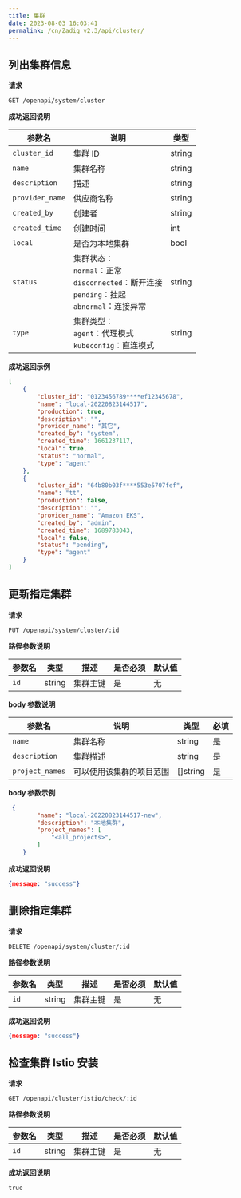 ```yaml
---
title: 集群
date: 2023-08-03 16:03:41
permalink: /cn/Zadig v2.3/api/cluster/
---
```


## 列出集群信息

**请求**

```
GET /openapi/system/cluster
```

**成功返回说明**

| 参数名          | 说明                                                                                                         | 类型   |
| --------------- | ------------------------------------------------------------------------------------------------------------ | ------ |
| `cluster_id`    | 集群 ID                                                                                                      | string |
| `name`          | 集群名称                                                                                                     | string |
| `description`   | 描述                                                                                                         | string |
| `provider_name` | 供应商名称                                                                                                   | string |
| `created_by`    | 创建者                                                                                                       | string |
| `created_time`  | 创建时间                                                                                                     | int    |
| `local`         | 是否为本地集群                                                                                               | bool   |
| `status`        | 集群状态：<br /> `normal`：正常<br />`disconnected`：断开连接<br />`pending`：挂起<br />`abnormal`：连接异常 | string |
| `type`          | 集群类型：<br /> `agent`：代理模式<br />`kubeconfig`：直连模式                                               | string |

**成功返回示例**

```json
[
    {
        "cluster_id": "0123456789****ef12345678",
        "name": "local-20220823144517",
        "production": true,
        "description": "",
        "provider_name": "其它",
        "created_by": "system",
        "created_time": 1661237117,
        "local": true,
        "status": "normal",
        "type": "agent"
    },
    {
        "cluster_id": "64b80b03f****553e5707fef",
        "name": "tt",
        "production": false,
        "description": "",
        "provider_name": "Amazon EKS",
        "created_by": "admin",
        "created_time": 1689783043,
        "local": false,
        "status": "pending",
        "type": "agent"
    }
]
```

## 更新指定集群

**请求**

```
PUT /openapi/system/cluster/:id
```

**路径参数说明**

| 参数名 | 类型   | 描述     | 是否必须 | 默认值 |
| ------ | ------ | -------- | -------- | ------ |
| `id`   | string | 集群主键 | 是       | 无     |

**body 参数说明**

| 参数名          | 说明                     | 类型     | 必填 |
| --------------- | ------------------------ | -------- | ---- |
| `name`          | 集群名称                 | string   | 是   |
| `description`   | 集群描述                 | string   | 是   |
| `project_names` | 可以使用该集群的项目范围 | []string | 是   |

**body 参数示例**

``` json
 {
        "name": "local-20220823144517-new",
        "description": "本地集群",
        "project_names": [
            "<all_projects>",
        ]
    }
```

**成功返回说明**

```JSON
{message: "success"}
```


## 删除指定集群

**请求**

```
DELETE /openapi/system/cluster/:id
```

**路径参数说明**

| 参数名 | 类型   | 描述     | 是否必须 | 默认值 |
| ------ | ------ | -------- | -------- | ------ |
| `id`   | string | 集群主键 | 是       | 无     |

**成功返回说明**

```JSON
{message: "success"}
```

## 检查集群 Istio 安装

**请求**

```
GET /openapi/cluster/istio/check/:id
```

**路径参数说明**

| 参数名 | 类型   | 描述     | 是否必须 | 默认值 |
| ------ | ------ | -------- | -------- | ------ |
| `id`   | string | 集群主键 | 是       | 无     |

**成功返回说明**

```
true
```

